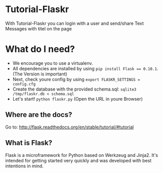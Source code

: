 Tutorial-Flaskr
===============
With Tutorial-Flaskr you can login with a user and 
send/share Text Messages with titel on the page


# What do I need?

- We encourage you to use a virtualenv.
- All dependencies are installed by using `pip install Flask == 0.10.1`. (The Version is important)
- Next, check youre config by using `export FLASKR_SETTINGS = config.cfg` 
- Create the database with the provided schema.sql: `sqlite3 /tmp/flaskr.db < schema.sql`
- Let's start! `python flaskr.py` (Open the URL in youre Browser)


## Where are the docs?

Go to:  http://flask.readthedocs.org/en/stable/tutorial/#tutorial


## What is Flask?

Flask is a microframework for Python based on Werkzeug
and Jinja2.  It's intended for getting started very quickly
and was developed with best intentions in mind.




